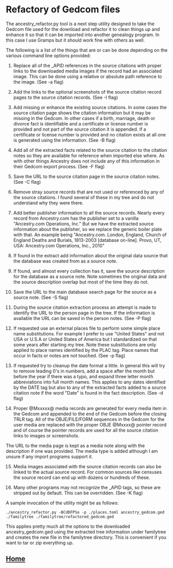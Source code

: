 # Refactory of Gedcom files

The ancestry_refactor.py tool is a next step utility designed to take the Gedcom file used for the download and refactor it to clean things up and enhance it so that it can be imported into another genealogy program. In this case I use Gramps but it should work fine with others as well.

The following is a list of the things that are or can be done depending on the various command line options provided:

1. Replace all of the _APID references in the source citations with proper links to the downloaded media images if the record had an associated image. This can be done using a relative or absolute path reference to the image. (See -a flag) 

2. Add the links to the optional screenshots of the source citation record pages to the source citation records. (See -I flag)

3. Add missing or enhance the existing source citations. In some cases the source citation page shows the citation information but it may be missing in the Gedcom. In other cases if a birth, marriage, death or divorce fact is identifiable and a certificate or license number is provided and not part of the source citation it is appended. If a certificate or license number is provided and no citation exists at all one is generated using the information. (See -B flag)

4. Add all of the extracted facts related to the source citation to the citation notes so they are available for reference when imported else where. As with other things Ancestry does not include any of this information in their Gedcom export process. (See -F flag)

5. Save the URL to the source citation page in the source citation notes. (See -C flag)

6. Remove stray source records that are not used or referenced by any of the source citations. I found several of these in my tree and do not understand why they were there.

7. Add better publisher information to all the source records. Nearly every record from Ancestry.com has the publisher set to a vanilla "Ancestry.com Operations, Inc." But we have the extracted source information about the publisher, so we replace the generic boiler plate with that. An example being "Ancestry.com. London, England, Church of England Deaths and Burials, 1813-2003 [database on-line]. Provo, UT, USA: Ancestry.com Operations, Inc., 2010"

8. If found in the extract add information about the original data source that the database was created from as a source note.

9. If found, and almost every collection has it, save the source description for the database as a source note. Note sometimes the original data and the source description overlap but most of the time they do not.

10. Save the URL to the main database search page for the source as a source note. (See -S flag)

11. During the source citation extraction process an attempt is made to identify the URL to the person page in the tree. If the information is available the URL can be saved in the person notes. (See -P flag)

12. If requested use an external places file to perform some simple place name substitutions. For example I prefer to use "United States" and not USA or U.S.A or United States of America but I standardized on that some years after starting my tree. Note these substitutions are only applied to place names identified by the PLAC tag. Place names that occur in facts or notes are not touched. (See -p flag)

13. If requested try to cleanup the date format a little. In general this will try to remove leading 0's in numbers, add a space after the month but before the year if there was a typo, and expand three letter month abbreviations into full month names. This applies to any dates identified by the DATE tag but also to any of the extracted facts added to a source citation note if the word "Date" is found in the fact description. (See -d flag)

14. Proper @Mxxxxx@ media records are generated for every media item in the Gedcom and appended to the end of the Gedcom before the closing TRLR tag. All of the OBJE/FILE/FORM sequences in the Gedcom for the user media are replaced with the proper OBJE @Mxxxx@ pointer record and of course the pointer records are used for all the source citation links to images or screenshots.

The URL to the media page is kept as a media note along with the description if one was provided. The media type is added although I am unsure if any import programs support it.

15. Media images associated with the source citation records can also be linked to the actual source record. For common sources like censuses the source record can end up with dozens or hundreds of these.

16. Many other programs may not recognize the _APID tags, so these are stripped out by default. This can be overridden. (See -K flag)

A sample invocation of the utility might be as follows:

```
./ancestry_refactor.py -BCdDFPSo -p ./places.toml ancestry_gedcom.ged ./familytree ./familytree/refactored_gedcom.ged
```

This applies pretty much all the options to the downloaded ancestry_gedcom.ged using the extracted tree information under familytree and creates the new file in the familytree directory. This is convenient if you want to tar or zip everything up.

## [Home](README.md)
